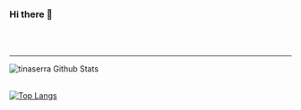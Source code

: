 ### Hi there 👋

<br />
<br />

---

<img align="left" alt="tinaserra Github Stats" src="https://github-readme-stats.vercel.app/api?username=tinaserra&show_icons=true&hide_border=true" />

<br />
<br />

[![Top Langs](https://github-readme-stats.vercel.app/api/top-langs/?username=tinaserra)](https://github.com/conviicts/github-readme-stats)
